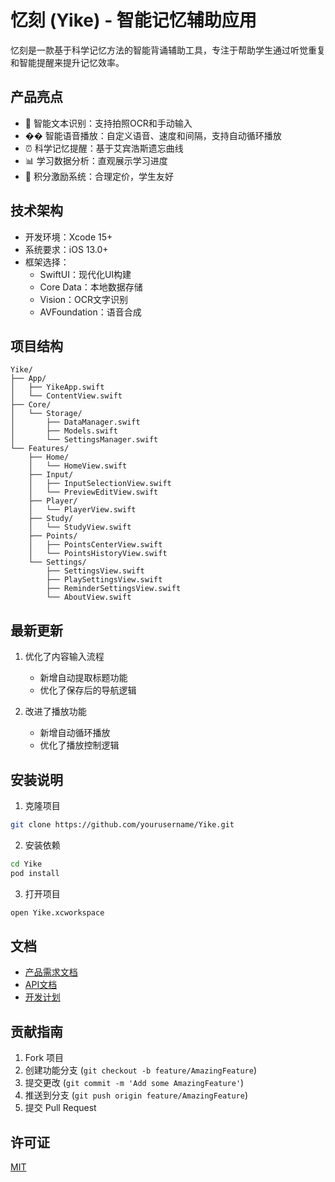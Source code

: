 # 忆刻 (Yike) - 智能记忆辅助应用

忆刻是一款基于科学记忆方法的智能背诵辅助工具，专注于帮助学生通过听觉重复和智能提醒来提升记忆效率。

## 产品亮点

- 📝 智能文本识别：支持拍照OCR和手动输入
- �� 智能语音播放：自定义语音、速度和间隔，支持自动循环播放
- ⏰ 科学记忆提醒：基于艾宾浩斯遗忘曲线
- 📊 学习数据分析：直观展示学习进度
- 🌟 积分激励系统：合理定价，学生友好

## 技术架构

- 开发环境：Xcode 15+
- 系统要求：iOS 13.0+
- 框架选择：
  - SwiftUI：现代化UI构建
  - Core Data：本地数据存储
  - Vision：OCR文字识别
  - AVFoundation：语音合成

## 项目结构

```
Yike/
├── App/
│   ├── YikeApp.swift
│   └── ContentView.swift
├── Core/
│   └── Storage/
│       ├── DataManager.swift
│       ├── Models.swift
│       └── SettingsManager.swift
└── Features/
    ├── Home/
    │   └── HomeView.swift
    ├── Input/
    │   ├── InputSelectionView.swift
    │   └── PreviewEditView.swift
    ├── Player/
    │   └── PlayerView.swift
    ├── Study/
    │   └── StudyView.swift
    ├── Points/
    │   ├── PointsCenterView.swift
    │   └── PointsHistoryView.swift
    └── Settings/
        ├── SettingsView.swift
        ├── PlaySettingsView.swift
        ├── ReminderSettingsView.swift
        └── AboutView.swift
```

## 最新更新

1. 优化了内容输入流程
   - 新增自动提取标题功能
   - 优化了保存后的导航逻辑

2. 改进了播放功能
   - 新增自动循环播放
   - 优化了播放控制逻辑

## 安装说明

1. 克隆项目
```bash
git clone https://github.com/yourusername/Yike.git
```

2. 安装依赖
```bash
cd Yike
pod install
```

3. 打开项目
```bash
open Yike.xcworkspace
```

## 文档

- [产品需求文档](./原型设计/PRD.md)
- [API文档](./豆包API调用)
- [开发计划](./devstatus.md)

## 贡献指南

1. Fork 项目
2. 创建功能分支 (`git checkout -b feature/AmazingFeature`)
3. 提交更改 (`git commit -m 'Add some AmazingFeature'`)
4. 推送到分支 (`git push origin feature/AmazingFeature`)
5. 提交 Pull Request

## 许可证

[MIT](LICENSE) 